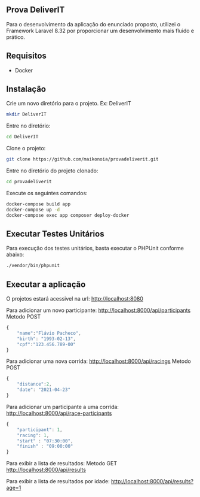 ## Prova DeliverIT

Para o desenvolvimento da aplicação do enunciado proposto, utilizei o Framework Laravel 8.32 por proporcionar um desenvolvimento mais fluido e prático.

## Requisitos

- Docker

## Instalação

Crie um novo diretório para o projeto. Ex: DeliverIT
```sh
mkdir DeliverIT
```

Entre no diretório:
```sh
cd DeliverIT
```

Clone o projeto:
```sh
git clone https://github.com/maikonoia/provadeliverit.git
```

Entre no diretório do projeto clonado:
```sh
cd provadeliverit
```

Execute os seguintes comandos:

```sh
docker-compose build app
docker-compose up -d
docker-compose exec app composer deploy-docker
```

## Executar Testes Unitários

Para execução dos testes unitários, basta executar o PHPUnit conforme abaixo:
```sh
./vendor/bin/phpunit
```

## Executar a aplicação

O projetos estará acessivel na url:
[http://localhost:8080](http://localhost:8080)

Para adicionar um novo participante:
[http://localhost:8000/api/participants](http://localhost:8000/api/participants)
Metodo POST
```javascript
{
    "name":"Flávio Pacheco",
    "birth": "1993-02-13",
    "cpf":"123.456.789-00"
}
```

Para adicionar uma nova corrida:
[http://localhost:8000/api/racings](http://localhost:8000/api/racings)
Metodo POST
```javascript
{
    "distance":2,
    "date": "2021-04-23"
}
```

Para adicionar um participante a uma corrida:
[http://localhost:8000/api/race-participants](http://localhost:8000/api/race-participants)
```javascript
{
    "participant": 1,
    "racing": 1,
    "start" : "07:30:00",
    "finish" : "09:00:00"
}
```

Para exibir a lista de resultados:
Metodo GET
[ http://localhost:8000/api/results](http://localhost:8000/api/results)

Para exibir a lista de resultados por idade:
[ http://localhost:8000/api/results?age=1](http://localhost:8000/api/results?age=1)